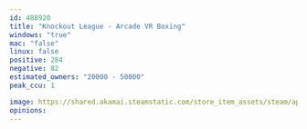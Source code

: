 ```yaml
---
id: 488920
title: "Knockout League - Arcade VR Boxing"
windows: "true"
mac: "false"
linux: false
positive: 284
negative: 82
estimated_owners: "20000 - 50000"
peak_ccu: 1

image: https://shared.akamai.steamstatic.com/store_item_assets/steam/apps/488920/header.jpg?t=1539717072
opinions:
---
```

